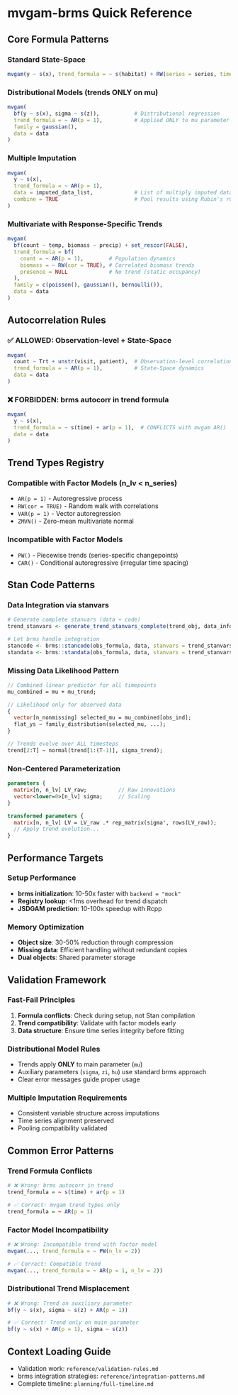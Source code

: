 # mvgam-brms Quick Reference

## Core Formula Patterns

### Standard State-Space
```r
mvgam(y ~ s(x), trend_formula = ~ s(habitat) + RW(series = series, time = time, cor = TRUE, n_lv = 3, ...), data = data)
```

### Distributional Models (trends ONLY on mu)
```r
mvgam(
  bf(y ~ s(x), sigma ~ s(z)),           # Distributional regression
  trend_formula = ~ AR(p = 1),          # Applied ONLY to mu parameter
  family = gaussian(),
  data = data
)
```

### Multiple Imputation
```r
mvgam(
  y ~ s(x), 
  trend_formula = ~ AR(p = 1),
  data = imputed_data_list,             # List of multiply imputed datasets
  combine = TRUE                        # Pool results using Rubin's rules
)
```

### Multivariate with Response-Specific Trends
```r
mvgam(
  bf(count ~ temp, biomass ~ precip) + set_rescor(FALSE),
  trend_formula = bf(
    count = ~ AR(p = 1),        # Population dynamics
    biomass = ~ RW(cor = TRUE), # Correlated biomass trends
    presence = NULL             # No trend (static occupancy)
  ),
  family = c(poisson(), gaussian(), bernoulli()),
  data = data
)
```

## Autocorrelation Rules

### ✅ ALLOWED: Observation-level + State-Space
```r
mvgam(
  count ~ Trt + unstr(visit, patient),  # Observation-level correlation
  trend_formula = ~ AR(p = 1),          # State-Space dynamics
  data = data
)
```

### ❌ FORBIDDEN: brms autocorr in trend formula
```r
mvgam(
  y ~ s(x),
  trend_formula = ~ s(time) + ar(p = 1),  # CONFLICTS with mvgam AR()
  data = data
)
```

## Trend Types Registry

### Compatible with Factor Models (n_lv < n_series)
- `AR(p = 1)` - Autoregressive process
- `RW(cor = TRUE)` - Random walk with correlations
- `VAR(p = 1)` - Vector autoregression
- `ZMVN()` - Zero-mean multivariate normal

### Incompatible with Factor Models
- `PW()` - Piecewise trends (series-specific changepoints)
- `CAR()` - Conditional autoregressive (irregular time spacing)

## Stan Code Patterns

### Data Integration via stanvars
```r
# Generate complete stanvars (data + code)
trend_stanvars <- generate_trend_stanvars_complete(trend_obj, data_info)

# Let brms handle integration
stancode <- brms::stancode(obs_formula, data, stanvars = trend_stanvars)
standata <- brms::standata(obs_formula, data, stanvars = trend_stanvars)
```

### Missing Data Likelihood Pattern
```stan
// Combined linear predictor for all timepoints
mu_combined = mu + mu_trend;

// Likelihood only for observed data
{
  vector[n_nonmissing] selected_mu = mu_combined[obs_ind];
  flat_ys ~ family_distribution(selected_mu, ...);
}

// Trends evolve over ALL timesteps
trend[2:T] ~ normal(trend[1:(T-1)], sigma_trend);
```

### Non-Centered Parameterization
```stan
parameters {
  matrix[n, n_lv] LV_raw;          // Raw innovations
  vector<lower=0>[n_lv] sigma;     // Scaling
}

transformed parameters {
  matrix[n, n_lv] LV = LV_raw .* rep_matrix(sigma', rows(LV_raw));
  // Apply trend evolution...
}
```

## Performance Targets

### Setup Performance
- **brms initialization**: 10-50x faster with `backend = "mock"`
- **Registry lookup**: <1ms overhead for trend dispatch
- **JSDGAM prediction**: 10-100x speedup with Rcpp

### Memory Optimization
- **Object size**: 30-50% reduction through compression
- **Missing data**: Efficient handling without redundant copies
- **Dual objects**: Shared parameter storage

## Validation Framework

### Fast-Fail Principles
1. **Formula conflicts**: Check during setup, not Stan compilation
2. **Trend compatibility**: Validate with factor models early
3. **Data structure**: Ensure time series integrity before fitting

### Distributional Model Rules
- Trends apply **ONLY** to main parameter (`mu`)
- Auxiliary parameters (`sigma`, `zi`, `hu`) use standard brms approach
- Clear error messages guide proper usage

### Multiple Imputation Requirements
- Consistent variable structure across imputations
- Time series alignment preserved
- Pooling compatibility validated

## Common Error Patterns

### Trend Formula Conflicts
```r
# ❌ Wrong: brms autocorr in trend
trend_formula = ~ s(time) + ar(p = 1)

# ✅ Correct: mvgam trend types only
trend_formula = ~ AR(p = 1)
```

### Factor Model Incompatibility
```r
# ❌ Wrong: Incompatible trend with factor model
mvgam(..., trend_formula = ~ PW(n_lv = 2))

# ✅ Correct: Compatible trend
mvgam(..., trend_formula = ~ AR(p = 1, n_lv = 2))
```

### Distributional Trend Misplacement
```r
# ❌ Wrong: Trend on auxiliary parameter
bf(y ~ s(x), sigma ~ s(z) + AR(p = 1))

# ✅ Correct: Trend only on main parameter
bf(y ~ s(x) + AR(p = 1), sigma ~ s(z))
```

## Context Loading Guide
- Validation work: `reference/validation-rules.md`
- brms integration strategies: `reference/integration-patterns.md`  
- Complete timeline: `planning/full-timeline.md`
